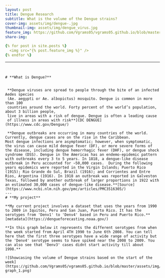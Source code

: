 ```yaml
---
layout: post
title: Dengue Research
subtitle: What is the volume of the Dengue strains?
cover-img: assets/img/dengue-.jpg
thumbnail-img: assets/img/dengue_virus.jpg
feature_img: https://github.com/Vgrams05/vgrams05.github.io/blob/master/assets/img/denv-graph_1.png
share-img: 

{% for post in site.posts %}
  <img src="{% post.feature_img %}" />
{% endfor %}
```
---
```


# **What is Dengue?**


 **Dengue viruses are spread to people through the bite of an infected Aedes species 
 (Ae. aegypti or Ae. albopictus) mosquito. Dengue is common in more than 100
 countries around the world. Forty percent of the world’s population, about 3 billion people, 
 live in areas with a risk of dengue. Dengue is often a leading cause 
 of illness in areas with risk**[CDC DENGUE](https://www.cdc.gov/Dengue/)
 
 **Dengue outbreaks are occurring in many countries of the world. Currently, dengue cases are on the rise in the Caribbean.
Most dengue infections are asymptomatic; however, when symptomatic, the virus can cause mild dengue fever (DF), or more severe forms of the disease, including dengue hemorrhagic fever (DHF), or dengue shock syndrome (DSS). Dengue in the Americas has an endemo-epidemic pattern with outbreaks every 3 to 5 years. In 1818, a dengue-like disease outbreak in Peru accounted for ∼50,000 cases.  During the following years epidemics were reported in the Virgin Islands; Puerto Rico (1915); Rio Grande do Sul, Brazil (1916); and Corrientes and Entre Rios, Argentina (1916). In 1918 an outbreak was reported in Galveston Texas, followed by another outbreak of larger proportions in 1922 with an estimated 30,000 cases of dengue-like disease.**[Source](https://www.ncbi.nlm.nih.gov/pmc/articles/PMC3516305/)
---
# **My project**

**My current project involves a dataset that uses the years from 1990 to 2009 in Iquitos, Peru and San Juan, Puerto Rico. It has the serotypes from 'Denv1' to 'Denv4' based in Peru and Puerto Rico.**[metadata](https://dengueforecasting.noaa.gov/)

**In this graph below it represents the different serotypes from when the week started from April 4TH 1990 to June 6th 2008. You can tell here that the first three serotypes have a wide range of activity but the 'Denv4' serotype seems to have spiked near the 2008 to 2009. You can also see that 'Denv3' cases didnt start activity till about 1998.**

![Showcasing the volume of Dengue strains based on the start of the week](https://github.com/Vgrams05/vgrams05.github.io/blob/master/assets/img/denv-graph_1.png)
